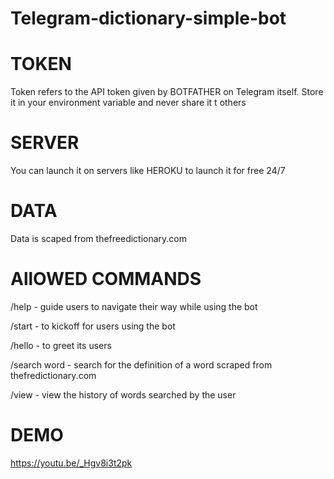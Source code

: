 # Telegram-dictionary-simple-bot


# TOKEN

Token refers to the API token given by BOTFATHER on Telegram itself. Store it in your environment variable and never share it t others

# SERVER

You can launch it on servers like HEROKU to launch it for free 24/7

# DATA

Data is scaped from thefreedictionary.com 

# AllOWED COMMANDS

/help - guide users to navigate their way while using the bot

/start - to kickoff for users using the bot 

/hello - to greet its users

/search word - search for the definition of a word scraped from thefredictionary.com

/view - view the history of words searched by the user

# DEMO

https://youtu.be/_Hgv8i3t2pk

